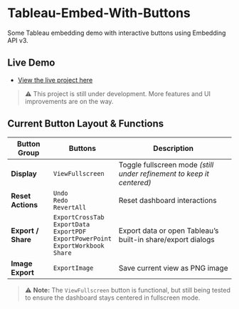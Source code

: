 # Tableau-Embed-With-Buttons

Some Tableau embedding demo with interactive buttons using Embedding API v3.

## Live Demo

* [View the live project here](https://bamboooofish.github.io/Tableau-Embed-With-Buttons/)

> ⚠️ This project is still under development. More features and UI improvements are on the way.

## Current Button Layout & Functions

| Button Group        | Buttons                                                                                                                  | Description                                                                 |
|---------------------|--------------------------------------------------------------------------------------------------------------------------|-----------------------------------------------------------------------------|
| **Display**         | `ViewFullscreen`                                                                                                          | Toggle fullscreen mode *(still under refinement to keep it centered)*      |
| **Reset Actions**   | `Undo`<br>`Redo`<br>`RevertAll`                                                                                           | Reset dashboard interactions                                               |
| **Export / Share**  | `ExportCrossTab`<br>`ExportData`<br>`ExportPDF`<br>`ExportPowerPoint`<br>`ExportWorkbook`<br>`Share`                     | Export data or open Tableau’s built-in share/export dialogs               |
| **Image Export**    | `ExportImage`                                                                                                             | Save current view as PNG image                                             |

> ⚠️ **Note:** The `ViewFullscreen` button is functional, but still being tested to ensure the dashboard stays centered in fullscreen mode.
